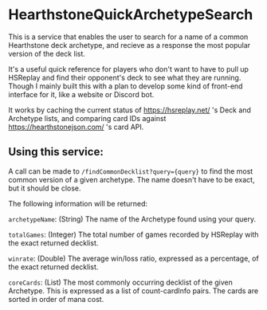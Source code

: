 # HearthstoneQuickArchetypeSearch
This is a service that enables the user to search for a name of a common Hearthstone deck archetype, and recieve as a response the most popular version of the deck list.

It's a useful quick reference for players who don't want to have to pull up HSReplay and find their opponent's deck to see what they are running. Though I mainly built this with a plan to develop some kind of front-end interface for it, like a website or Discord bot.

It works by caching the current status of https://hsreplay.net/ 's Deck and Archetype lists, and comparing card IDs against https://hearthstonejson.com/ 's card API.

## Using this service:
A call can be made to <code>/findCommonDecklist?query={query}</code> to find the most common version of a given archetype. The name doesn't have to be exact, but it should be close.

The following information will be returned:

<code>archetypeName</code>: (String) The name of the Archetype found using your query.

<code>totalGames</code>: (Integer) The total number of games recorded by HSReplay with the exact returned decklist.

<code>winrate</code>: (Double) The average win/loss ratio, expressed as a percentage, of the exact returned decklist.

<code>coreCards</code>: (List) The most commonly occurring decklist of the given Archetype. This is expressed as a list of count-cardInfo pairs. The cards are sorted in order of mana cost.
